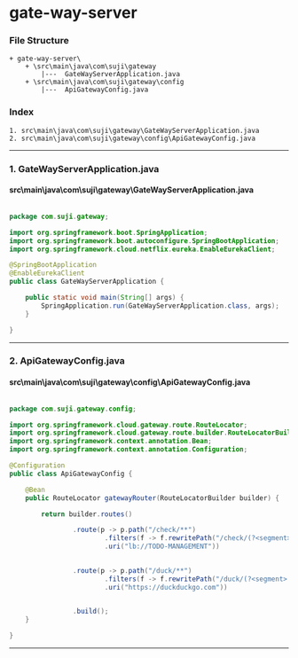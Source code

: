 # gate-way-server


### File Structure
```pre
+ gate-way-server\ 
	+ \src\main\java\com\suji\gateway
		|---  GateWayServerApplication.java
	+ \src\main\java\com\suji\gateway\config
		|---  ApiGatewayConfig.java
```
### Index
```pre
1. src\main\java\com\suji\gateway\GateWayServerApplication.java
2. src\main\java\com\suji\gateway\config\ApiGatewayConfig.java

```

---

### 1. GateWayServerApplication.java

#### src\main\java\com\suji\gateway\GateWayServerApplication.java

```java

package com.suji.gateway;

import org.springframework.boot.SpringApplication;
import org.springframework.boot.autoconfigure.SpringBootApplication;
import org.springframework.cloud.netflix.eureka.EnableEurekaClient;

@SpringBootApplication
@EnableEurekaClient
public class GateWayServerApplication {

	public static void main(String[] args) {
		SpringApplication.run(GateWayServerApplication.class, args);
	}

}

```

---

### 2. ApiGatewayConfig.java

#### src\main\java\com\suji\gateway\config\ApiGatewayConfig.java

```java

package com.suji.gateway.config;

import org.springframework.cloud.gateway.route.RouteLocator;
import org.springframework.cloud.gateway.route.builder.RouteLocatorBuilder;
import org.springframework.context.annotation.Bean;
import org.springframework.context.annotation.Configuration;

@Configuration
public class ApiGatewayConfig {

	@Bean
	public RouteLocator gatewayRouter(RouteLocatorBuilder builder) {

		return builder.routes()

				.route(p -> p.path("/check/**")
						.filters(f -> f.rewritePath("/check/(?<segment>.*)", "/hello/${segment}"))
						.uri("lb://TODO-MANAGEMENT"))

				
				.route(p -> p.path("/duck/**")
						.filters(f -> f.rewritePath("/duck/(?<segment>.*)", "/?va=j&t=hb&q=${segment}"))
						.uri("https://duckduckgo.com"))

				
				.build();
	}

}

```

---

